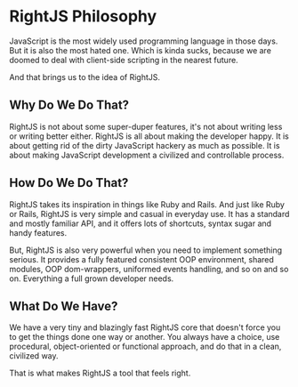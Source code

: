 # RightJS Philosophy

JavaScript is the most widely used programming language in those days. But it
is also the most hated one. Which is kinda sucks, because we are doomed to
deal with client-side scripting in the nearest future.

And that brings us to the idea of RightJS.


## Why Do We Do That?

RightJS is not about some super-duper features, it's not about writing less or
writing better either. RightJS is all about making the developer happy. It is
about getting rid of the dirty JavaScript hackery as much as possible. It is
about making JavaScript development a civilized and controllable process.


## How Do We Do That?

RightJS takes its inspiration in things like Ruby and Rails. And just like
Ruby or Rails, RightJS is very simple and casual in everyday use. It has a
standard and mostly familiar API, and it offers lots of shortcuts, syntax
sugar and handy features.

But, RightJS is also very powerful when you need to implement something
serious. It provides a fully featured consistent OOP environment, shared
modules, OOP dom-wrappers, uniformed events handling, and so on and so on.
Everything a full grown developer needs.


## What Do We Have?

We have a very tiny and blazingly fast RightJS core that doesn't force you to
get the things done one way or another. You always have a choice, use
procedural, object-oriented or functional approach, and do that in a clean,
civilized way.

That is what makes RightJS a tool that feels right.